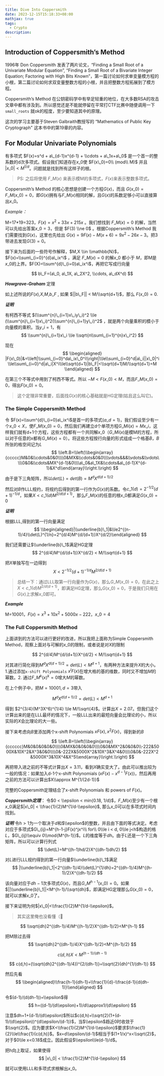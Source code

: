 ```yaml
---
title: Dive Into Coppersmith
date: 2023-12-15T15:18:33+08:00
mathjax: true
tags:
  - Crypto
description:
---
```



Introduction of Coppersmith’s Method
------------------------------------

1996年 Don Coppersmith 发表了两片论文，“Finding a Small Root of a Univariate Modular Equation”, “Finding a Small Root of a Bivariate Integer Equation; Factoring with High Bits Known”，第一篇讨论如何求单变量模方程的小根，第二篇讨论如何求双变量整数方程的小根，并且把整数方程拓展到了模方程。

Coppersmith’s Method 在公钥密码学中有举足轻重的地位，在大多数RSA的攻击文章中都有涉及到。所以感觉还是不能就停留在平常打CTF比赛中随便调用一下 `small_roots` 就ok的程度，至少要知道其中的原理。

这次的学习主要基于Steven Galbraith教授写的 “Mathematics of Public Key Cryptograph" 这本书中的第19章的内容。

For Modular Univariate Polynomials
----------------------------------

有多项式 $F(x)=s^d + a\_{d-1}x^{d-1} + \\cdots + a\_1x+a\_0$ 是一个首一的整系数的d次多项式。假设我们知道存在$x\_0$使 $F(x\_0)=0\\ (mod\\ M)$ 并且 $|x\_0| < M^{1/d}$。问题就是找到所有这样子的根。

> PS: 之后将使用 $F\_M(x)$ 来表示模M的多项式，$F(x)$来表示整数多项式。

Coppersmith’s Method 的核心思想是创建一个方程$G(x)$，而且 $G(x\_0)=F\_M(x\_0)=0$，即$G(x)$拥有与$F\_M(x)$相同的解，且$G(x)$的系数足够小可以直接算出$x\_0$。

_Example：_

M=17\*19=323，$F(x)=x^2+33x+215x$ 。我们想找到 $F\_M(x)=0$ 的解，当然可以先给出答案$x\_0=3$，但是 $F(3) \\ne 0$ 。根据Coppersmith’s Method 我们需要找到$G(x)$，这里也先给出 $G(x)=9F(x)-M(x+6)=9x^2-26x-3$。把3带进去发现$G(3)=0$。

接下来为后面的一些符号作解释，$M,X \\in \\mathbb{N}$，$F(x)=\\sum\_{i=0}^{d}a\_ix^i$ ，满足 $F\_M(x)=0$ 的解$x\_0$ 都小于 $M$，即M是$x\_0$的上界。$F(X)=\\sum^{d}\_{i=0}a\_ix^i$，再把它写成行向量

$$ b\_F=(a\_0, a\_1X, a\_2X^2, \\cdots, a\_dX^d) $$

_**Howgrave-Graham**_ 定理

如上述所说的$F(x)$,$X$,$M$,$b\_F$ , 如果 $||b\_F|| < M/\\sqrt{d+1}$，那么 $F(x\_0)=0$.

_**证明**_

有柯西不等式 $(\\sum^{n}\_{i=1}x\_iy\_i)^2 \\le (\\sum^{n}\_{i=1}x\_i)^2(\\sum^{n}\_{i=1}y\_i)^2$ ，就是两个向量乘积的模小于向量模的乘积。当$y\_i=1$，有 $$ \\sum^{n}\_{i=1}x\_i \\le \\sqrt{n\\sum\_{i=1}^{n}x\_i^2} $$

现在 $$ \\begin{aligned} |F(x\_0)|&=\\left|\\sum\_{i=0}^da\_ix\_0^i\\right|\\le\\sum\_{i=0}^d|a\_i||x\_0|^i\\le\\sum\_{i=0}^d|a\_i|X^i\\le\\sqrt{d+1}|b\_F|<\\sqrt{d+1}M/\\sqrt{d+1}=M \\end{aligned} $$

在第三个不等式中用到了柯西不等式。所以 $-M<F(x\_0)<M$，而且$F\_M(x\_0)=0$，得出$F(x\_0)=0$。

> 这个定理非常重要，后面找$G(x)$的核心基础就是HG定理(姑且这么叫它)。

### The Simple Coppersmith Method

令 $F(x)=\\sum^{d}\_{i=0}a\_ix^i$是首一的多项式($a\_d=1$)，我们假设至少有一个$x\_0 < X$，使$F\_M(x\_0)=0$，然后我们再建立d个单项方程$G\_{Mi}(x)=Mx\_i$，这样我们就有d+1个方程，这些方程都有一个共同解$x\_0$（$G\_{Mi}(x)$是模M的方程，所以对于任意的x都有$G\_{Mi}(x)=0$）。将这些方程按行向量的形式组成一个格基$B$，$B$所张的格空间记为$L$ $$ \\left.B=\\left(\\begin{array}{ccccc}M&0&\\cdots&0&0\\\\0&MX&\\cdots&0&0\\\\vdots&&&\\vdots&\\vdots\\\\0&0&\\cdots&MX^{d-1}&0\\\\a\_0&a\_1X&\\cdots&a\_{d-1}X^{d-1}&X^d\\end{array}\\right.\\right) $$

由于是下三角矩阵，所以$det(L)=det(B)=M^dX^{d(d+1)/2}$

然后对$B$作LLL规约，将规约后得到的第一行作为$G(x)$的系数。令$c\_1(d)=2^{-1/2}(d+1)^{-1/d}$，如果$X<c\_1(d)M^{2/d(d+1)}$，那么$F\_M(x)$的任意的根$x\_0$都满足$G(x\_0)=0$

_**证明**_

根据LLL,得到的第一行向量满足 $$ \\begin{aligned}|\\underline{b}\_1|&\\le2^{(n-1)/4}\\det(L)^{1/n}=2^{d/4}M^{d/(d+1)}X^{d/2}\\end{aligned} $$

我们还需要让$\\underline{b}\_1$满足HG定理 $$ 2^{d/4}M^{d/(d+1)}X^{d/2} < M/\\sqrt{d+1} $$

把$X$单独写在一边得到 $$ X<2^{-1/2}(d+1)^{-1/d}M^{2/d(d+1)} $$

> 总结一下：通过LLL取第一行向量作为$G(x)$，那么$G\_M(x\_0)=0$，在此之上$X < c\_1(d)M^{2/d(d+1)}$，即满足HG定理，那么$G(x\_0)=0$，于是我们只用在$G(x)$上求解$x\_0$即可。

_**Example**_

M=10001，$F(x)=x^3+10x^2+5000x-222$，$x\_0=4$

### The Full Coppersmith Method

上面讲到的方法可以进行更好的改进，所以我把上面称为Simple Coppersmith Method，观察上面对与可解的$x\_0$的限制，或者说是对$X$的限制

$$ 2^{d/4}M^{d/(d+1)}X^{d/2} < M/\\sqrt{d+1} $$

对其进行简化得到$M^dX^{d(d+1)/2}=det(L)< M^{d+1}$，有两种方法来提升$X$的大小。1.通过添加`x-shift Polynomials` $x^iF(x)$在增大格的基的维数，同时又不增加$M$的幂数。2. 通过$F\_{M^{k}}(x)^{k}=0$增大$M$的幂数。

在上个例子中，把$M=10001,d=3$带入

$$ M^dX^{d(d+1)/2}=det(L)< M^{d+1} $$

得到 $2^{3/4}(M^3X^6)^{1/4} \\le M/\\sqrt{4}$。计算出$X=2.07$。但我们这个计算出来的是在LLL最坏的情况下，一般LLL出来的最短向量会比理论的小，所以实际的$X$会比理论的大一些。

接下来考虑向$B$里添加两个x-shift Polynomials $xF(x),x^2F(x)$，得到新的$B$

$$ \\left.B=\\left(\\begin{array}{cccccc}M&0&0&0&0&0\\\\0&MX&0&0&0&0\\\\0&0&MX^2&0&0&0\\-222&5000X&10X^2&X^3&0&0\\\\0&-222X&5000X^2&10X^3&X^4&0\\\\0&0&-222X^2&5000X^3&10X^4&X^5\\end{array}\\right.\\right) $$

再把带入进之前的不等式计算出$X=3.11$，看到$X$确实变大了。由此可以推出较为一般的情况：如果加入d-1个x-shift Polynomials ($xF(x)-x^{d-1}F(x)$)，然后再用之前的方法可以计算出$X\\approx M^{1/(2d-1)}$

完整的Coppersmith定理结合了x-shift Polynomials 和 powers of $F(x)$。

_**Coppersmith定理**_： 令$0 < \\epsilon < min{0.18, 1/d}$，$F\_M(x)$至少有一个根$x\_0$满足$|x\_0| < \\frac{1}{2}M^{1/d-\\epsilon}$, 那么$x\_0$可以在多项式时间内找到。

_**证明**_ 令$h>1$为一个取决于$d$和$\\epsilon$的整数，并且由下面的等式决定。考虑对应于多项式$G\_{ij}=M^{h-1-j}F(x)^jx^i\\ for\\ 0\\le i < d, 0\\le j<h$构造的格$L$，$G\_{ij}\\equiv 0\\mod{M^{h-1}}$。$L$的维度等于$dh$。由于$L$还是一个下三角矩阵，所以可以计算行列式 $$ \\det(L)=M^{(h-1)hd/2}X^{(dh-1)dh/2} $$

对$L$进行LLL规约得到的第一行向量$\\underline{b}\_1$满足 $$ |\\underline{b}\_1|<2^{(dh-1)/4}\\det(L)^{1/dh}=2^{(dh-1)/4}M^{(h-1)/2}X^{(dh-1)/2} $$

该向量对应于$dh-1$次多项式$G(x)$，而且$G\_{M^{h-1}}(x\_0)=0$。如果$||\\underline{b}\_1||<M^{h-1}/\\sqrt{dh}$，即满足HG定理那么$G(x\_0)=0$，就可以求解$x\_0$了。

接下来证明为何$|x\_0|<\\frac{1}{2}M^{1/d-\\epsilon}$。

> 其实这里俺也没看懂（🐶

$$ \\sqrt{dh}2^{(dh-1)/4}M^{(h-1)/2}X^{(dh-1)/2}<M^{h-1} $$

把M除过去得 $$ \\sqrt{dh}2^{(dh-1)/4}X^{(dh-1)/2}<M^{(h-1)/2} $$

$$ c(d,h)X<M^{(h-1)/(dh-1)} $$

$$ c(d,h)=(\\sqrt{dh}2^{(dh-1)/4})^{2/(dh-1)}=\\sqrt{2}(dh)^{1/(dh-1)} $$

然后先看 $$ \\begin{aligned}\\frac{h-1}{dh-1}=\\frac{1}{d}-\\frac{d-1}{d(dh-1)}\\end{aligned} $$

令$(d-1)/(d(dh-1))=\\epsilon$得 $$ h=((d-1)/(d\\epsilon)+1)/d\\approx1/(d\\epsilon) $$

注意$dh=1+(d-1)/(d\\epsilon)$所以$c(d,h)=\\sqrt{2}(1+(d-1)/(d\\epsilon))^{d\\epsilon/(d-1)}$，当$\\epsilon$趋近0时收敛于$\\sqrt{2}$。应为要求$X<\\frac{1}{2}M^{1/d-\\epsilon}$要求$\\frac{1}{2}\\le\\frac{1}{c(d,h)}$。$x=d\\epsilon/(d-1)$相当于$(1+1/x)^x<\\sqrt{2}$，对于$0\\le x<0.18$成立。因此假设$\\epsilon\\le(d-1)/d$。

把h向上取证，如果使得 $$ |x\_0| < \\frac{1}{2}M^{1/d-\\epsilon} $$

就可以使用LLL和多项式求根解出$x\_0$。
